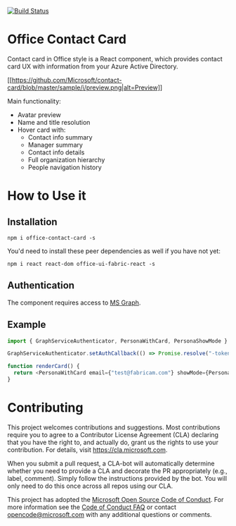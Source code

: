 [![Build Status](https://msmobilecenter.visualstudio.com/Mobile-Center/_apis/build/status/office-contact-card?branchName=master)](https://msmobilecenter.visualstudio.com/Mobile-Center/_build/latest?definitionId=3232?branchName=master)

# Office Contact Card

Contact card in Office style is a React component, which provides contact card UX with information from your Azure Active Directory.

[[https://github.com/Microsoft/contact-card/blob/master/sample/i/preview.png|alt=Preview]]

Main functionality:
* Avatar preview
* Name and title resolution
* Hover card with:
  * Contact info summary
  * Manager summary
  * Contact info details
  * Full organization hierarchy
  * People navigation history


# How to Use it

## Installation

```shell
npm i office-contact-card -s
```

You'd need to install these peer dependencies as well if you have not yet:

```shell
npm i react react-dom office-ui-fabric-react -s
```

## Authentication

The component requires access to [MS Graph](https://developer.microsoft.com/en-us/graph).

## Example

```typescript
import { GraphServiceAuthenticator, PersonaWithCard, PersonaShowMode } from "office-contact-card";

GraphServiceAuthenticator.setAuthCallback(() => Promise.resolve("-token-") );

function renderCard() {
  return <PersonaWithCard email={"test@fabricam.com"} showMode={PersonaShowMode.NameTitle} />;
}
```

# Contributing

This project welcomes contributions and suggestions.  Most contributions require you to agree to a
Contributor License Agreement (CLA) declaring that you have the right to, and actually do, grant us
the rights to use your contribution. For details, visit https://cla.microsoft.com.

When you submit a pull request, a CLA-bot will automatically determine whether you need to provide
a CLA and decorate the PR appropriately (e.g., label, comment). Simply follow the instructions
provided by the bot. You will only need to do this once across all repos using our CLA.

This project has adopted the [Microsoft Open Source Code of Conduct](https://opensource.microsoft.com/codeofconduct/).
For more information see the [Code of Conduct FAQ](https://opensource.microsoft.com/codeofconduct/faq/) or
contact [opencode@microsoft.com](mailto:opencode@microsoft.com) with any additional questions or comments.
